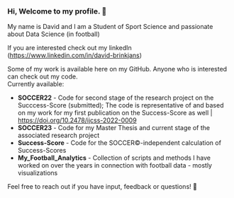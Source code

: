 ### Hi, Welcome to my profile. 👋

My name is David and I am a Student of Sport Science and passionate about Data Science (in football) <br>

If you are interested check out my linkedIn (https://www.linkedin.com/in/david-brinkjans)  <br>

Some of my work is available here on my GitHub. Anyone who is interested can check out my code. <br>
Currently available:

+ **SOCCER22** - Code for second stage of the research project on the Succcess-Score (submitted); The code is representative of and based on my work for my first publication on the Success-Score as well | https://doi.org/10.2478/ijcss-2022-0009
+ **SOCCER23** - Code for my Master Thesis and current stage of the associated research project 
+ **Success-Score** - Code for the SOCCER©-independent calculation of Success-Scores
+ **My_Football_Analytics** - Collection of scripts and methods I have worked on over the years in connection with football data -  mostly visualizations

Feel free to reach out if you have input, feedback or questions! 👋
<!--or check out my first paper ever:

![alt text](https://github.com/DavidB1999/DavidB1999/blob/main/images/Paper.JPG)
-->


<!--
**DavidB1999/DavidB1999** is a ✨ _special_ ✨ repository because its `README.md` (this file) appears on your GitHub profile.

Here are some ideas to get you started:

- 🔭 I’m currently working on ...
- 🌱 I’m currently learning ...
- 👯 I’m looking to collaborate on ...
- 🤔 I’m looking for help with ...
- 💬 Ask me about ...
- 📫 How to reach me: ...
- 😄 Pronouns: ...
- ⚡ Fun fact: ...
-->
